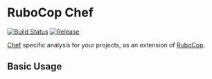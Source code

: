 # RuboCop Chef
[![Build Status](https://img.shields.io/travis/johnbellone/rubocop-chef.svg)](https://travis-ci.org/johnbellone/rubocop-chef)
[![Release](https://img.shields.io/release/johnbellone/rubocop-chef.svg)](https://github.com/johnbellone/rubocop-chef/releases)

[Chef][0] specific analysis for your projects, as an extension of
[RuboCop][1].

## Basic Usage

[0]: https://github.com/chef/chef
[1]: https://github.com/bbatsov/rubocop
